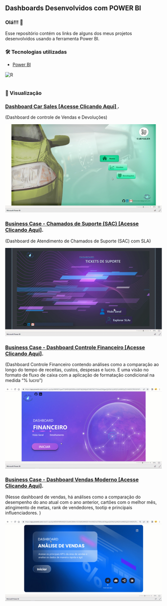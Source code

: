 ## Dashboards Desenvolvidos com POWER BI

### Olá!!! 👋

Esse repositório contém os links de alguns dos meus projetos desenvolvidos usando a ferramenta Power BI. </br>


### 🛠️ Tecnologias utilizadas


* [Power BI](https://powerbi.microsoft.com/pt-br/)

<div styLe="display:inline_block" >
<img align="center" alt="R" src="https://img.shields.io/badge/power_bi-F2C811?style=for-the-badge&logo=powerbi&logoColor=black" />
</div>
</br>

### 📌 Visualização

### <a href="https://app.powerbi.com/view?r=eyJrIjoiOGUxMTcyYjgtMzcyZC00MWVmLTg0YzQtNjdmZmIxYzJmNmY3IiwidCI6IjgwZjA5NzYyLWQ5YzAtNDQzZS1iMGFlLTRlOGFiNTdmY2ExOCJ9" rel="nofollow">Dashboard Car Sales [Acesse Clicando Aqui] </a>.
(Dashboard de controle de Vendas e Devoluções)

<img src="img/carsales.gif" width="600">

</br>


### <a href="https://app.powerbi.com/view?r=eyJrIjoiZjhlMWMyODAtNDRhNi00Nzc1LWFmYjEtMDNlNGIwNDk4YjNmIiwidCI6IjgwZjA5NzYyLWQ5YzAtNDQzZS1iMGFlLTRlOGFiNTdmY2ExOCJ9&pageName=ReportSection28afd6d25ddc1bb64d07" rel="nofollow">Business Case - Chamados de Suporte (SAC) [Acesse Clicando Aqui]</a>.
(Dashboard de Atendimento de Chamados de Suporte (SAC) com SLA)

<img src="img/suporte.gif" width="600">

</br>

### <a href="https://app.powerbi.com/view?r=eyJrIjoiNWM5YzgwZTQtNDVjMS00NmJlLWFiNjQtMjhjNTI4NTM2YThlIiwidCI6IjgwZjA5NzYyLWQ5YzAtNDQzZS1iMGFlLTRlOGFiNTdmY2ExOCJ9&pageName=ReportSection0f52ccb9abaa93c5817d" rel="nofollow">Business Case - Dashboard Controle Financeiro [Acesse Clicando Aqui]</a>.
(Dashboard Controle Financeiro contendo análises como a comparação ao longo do tempo de receitas, custos, despesas e lucro. E uma visão no formato de fluxo de caixa com a aplicação de formatação condicional na medida “% lucro”)

<img src="img/contr_financeiro.gif" width="600">

</br>

### <a href="https://app.powerbi.com/view?r=eyJrIjoiMDI4YWRhMGEtY2IwMC00MmY3LTk4N2MtNDE1YmViNGYwOTBlIiwidCI6IjgwZjA5NzYyLWQ5YzAtNDQzZS1iMGFlLTRlOGFiNTdmY2ExOCJ9" rel="nofollow">Business Case - Dashboard Vendas Moderno [Acesse Clicando Aqui]</a>.
(Nesse dashboard de vendas, há análises como a comparação do desempenho do ano atual com o ano anterior, cartões com o melhor mês, atingimento de metas, rank de vendedores, tootip e principais influenciadores. )

<img src="img/analise_de_vendas.gif" width="600">

</br>

